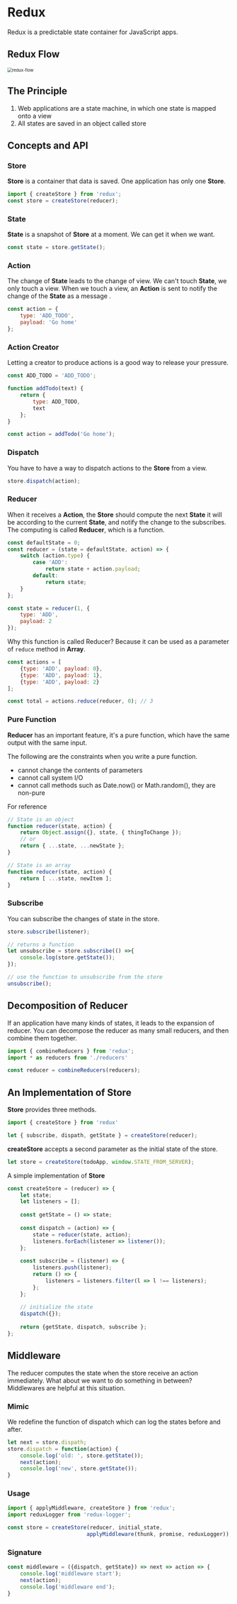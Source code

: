 # Redux

Redux is a predictable state container for JavaScript apps.

## Redux Flow

<img src="images/redux-flow.webp" alt="redux-flow" style="zoom: 67%;" />

## The Principle

1. Web applications are a state machine, in which one state is mapped onto a view
2. All states are saved in an object called store

## Concepts and API

### Store

**Store** is a container that data is saved. One application has only one **Store**.

```javascript
import { createStore } from 'redux';
const store = createStore(reducer);
```

### State

**State** is a snapshot of **Store** at a moment. We can get it when we want.

```javascript
const state = store.getState();
```

### Action

The change of **State** leads to the change of view. We can't touch **State**, we only touch a view. When we touch a view,  an **Action** is sent to notify the change of the **State**  as a message .

```javascript
const action = {
    type: 'ADD_TODO',
    payload: 'Go home'
};
```

### Action Creator

Letting a creator to produce actions is a good way to release your pressure.

```javascript
const ADD_TODO = 'ADD_TODO';

function addTodo(text) {
	return {
        type: ADD_TODO,
        text
    };    
}

const action = addTodo('Go home');
```

### Dispatch

You have to have a way to dispatch actions to the **Store** from a view.

```javascript
store.dispatch(action);
```

### Reducer

When it receives a **Action**,  the **Store** should compute the next **State** it will be according to the current **State**, and notify the change to the subscribes. The computing is called **Reducer**, which is a function.

```javascript
const defaultState = 0;
const reducer = (state = defaultState, action) => {
    switch (action.type) {
        case 'ADD':
            return state + action.payload;
        default:
            return state;
    }
};

const state = reducer(1, {
    type: 'ADD',
    payload: 2
});
```

Why this function is called Reducer? Because it can be used as a parameter of `reduce` method in **Array**.

```javascript
const actions = [
    {type: 'ADD', payload: 0},
    {type: 'ADD', payload: 1},
    {type: 'ADD', payload: 2}
];

const total = actions.reduce(reducer, 0); // 3
```

### Pure Function

**Reducer** has an important feature, it's a pure function, which have the same output with the same input.

The following are the constraints when you write a pure function.

- cannot change the contents of parameters
- cannot call system I/O
- cannot call methods such as Date.now() or Math.random(), they are non-pure

For reference

```javascript
// State is an object
function reducer(state, action) {
    return Object.assign({}, state, { thingToChange });
    // or
    return { ...state, ...newState };
}

// State is an array
function reducer(state, action) {
    return [ ...state, newItem ];
}
```

### Subscribe

You can subscribe the changes of state in the store.

```javascript
store.subscribe(listener);

// returns a function
let unsubscribe = store.subscribe(() =>{
    console.log(store.getState());
});

// use the function to unsubscribe from the store
unsubscribe();
```

## Decomposition of Reducer

If an application have many kinds of states, it leads to the expansion of reducer. You can decompose the reducer as many small reducers, and then combine them together.

```javascript
import { combineReducers } from 'redux';
import * as reducers from './reducers'

const reducer = combineReducers(reducers);
```

## An Implementation of Store

**Store** provides three methods.

```javascript
import { createStore } from 'redux'

let { subscribe, dispath, getState } = createStore(reducer);
```

**createStore** accepts a second parameter as the initial state of the store.

```javascript
let store = createStore(todoApp, window.STATE_FROM_SERVER);
```

A simple implementation of **Store**

```javascript
const createStore = (reducer) => {
    let state;
    let listeners = [];
    
    const getState = () => state;
    
    const dispatch = (action) => {
    	state = reducer(state, action);
        listeners.forEach(listener => listener());
    };
    
    const subscribe = (listener) => {
    	listeners.push(listener);
        return () => {
            listeners = listeners.filter(l => l !== listeners);
        };
    };
    
    // initialize the state
    dispatch({});
    
    return {getState, dispatch, subscribe };
};
```

## Middleware

The reducer computes the state when the store receive an action immediately.  What about we want to do something in between? Middlewares are helpful at this situation.

### Mimic

We redefine the function of dispatch which can log the states before and after.

```javascript
let next = store.dispath;
store.dispatch = function(action) {
    console.log('old: ', store.getState());
    next(action);
    console.log('new', store.getState());
}
```

### Usage

```javascript
import { applyMiddleware, createStore } from 'redux';
import reduxLogger from 'redux-logger';

const store = createStore(reducer, initial_state,
                         applyMiddleware(thunk, promise, reduxLogger));
```

### Signature

```javascript
const middleware = ({dispatch, getState}) => next => action => {
    console.log('middleware start');
    next(action);
    console.log('middleware end');
}
```